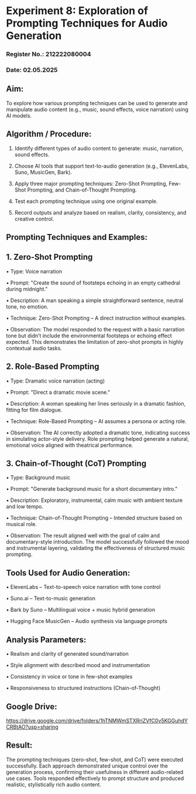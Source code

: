 # Experiment 8: Exploration of Prompting Techniques for Audio Generation
### Register No.: 212222080004
### Date: 02.05.2025

## Aim:
To explore how various prompting techniques can be used to generate and manipulate audio content (e.g., music, sound effects, voice narration) using AI models.

## Algorithm / Procedure:
1.	Identify different types of audio content to generate: music, narration, sound effects.

2.	Choose AI tools that support text-to-audio generation (e.g., ElevenLabs, Suno, MusicGen, Bark).

3.	Apply three major prompting techniques: Zero-Shot Prompting, Few-Shot Prompting, and Chain-of-Thought Prompting.

4.	Test each prompting technique using one original example.

5.	Record outputs and analyze based on realism, clarity, consistency, and creative control.

## Prompting Techniques and Examples:
## 1. Zero-Shot Prompting

• Type: Voice narration

• Prompt: "Create the sound of footsteps echoing in an empty cathedral during midnight."

• Description: A man speaking a simple straightforward sentence, neutral tone, no emotion.

• Technique: Zero-Shot Prompting – A direct instruction without examples.

• Observation: The model responded to the request with a basic narration tone but didn’t include the environmental footsteps or echoing effect expected. This demonstrates the limitation of zero-shot prompts in highly contextual audio tasks.

## 2. Role-Based Prompting
• Type: Dramatic voice narration (acting)

• Prompt: "Direct a dramatic movie scene."

• Description: A woman speaking her lines seriously in a dramatic fashion, fitting for film dialogue.

• Technique: Role-Based Prompting – AI assumes a persona or acting role.

• Observation: The AI correctly adopted a dramatic tone, indicating success in simulating actor-style delivery. Role prompting helped generate a natural, emotional voice aligned with theatrical performance.

## 3. Chain-of-Thought (CoT) Prompting
• Type: Background music

• Prompt: "Generate background music for a short documentary intro."

• Description: Exploratory, instrumental, calm music with ambient texture and low tempo.

• Technique: Chain-of-Thought Prompting – Intended structure based on musical role.

• Observation: The result aligned well with the goal of calm and documentary-style introduction. The model successfully followed the mood and instrumental layering, validating the effectiveness of structured music prompting.


## Tools Used for Audio Generation:
•	ElevenLabs – Text-to-speech voice narration with tone control

•	Suno.ai – Text-to-music generation

•	Bark by Suno – Multilingual voice + music hybrid generation

•	Hugging Face MusicGen – Audio synthesis via language prompts

## Analysis Parameters:
•	Realism and clarity of generated sound/narration

•	Style alignment with described mood and instrumentation

•	Consistency in voice or tone in few-shot examples

•	Responsiveness to structured instructions (Chain-of-Thought)

## Google Drive:
https://drive.google.com/drive/folders/1hTNMWmSTXRriZVfC0v5KGGuhdYCRBtAO?usp=sharing

## Result:
The prompting techniques (zero-shot, few-shot, and CoT) were executed successfully. Each approach demonstrated unique control over the generation process, confirming their usefulness in different audio-related use cases. Tools responded effectively to prompt structure and produced realistic, stylistically rich audio content.


